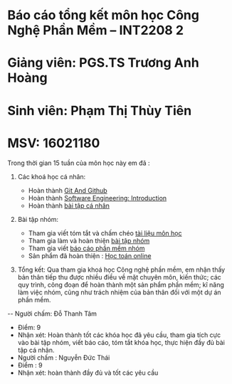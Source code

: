 # Báo cáo tổng kết môn học Công Nghệ Phần Mềm – INT2208 2

# Giảng viên: PGS.TS Trương Anh Hoàng
# Sinh viên: Phạm Thị Thùy Tiên
# MSV: 16021180

Trong thời gian 15 tuần của môn học này em đã : 
1. Các khoá học cá nhân:
	- Hoàn thành [Git And Github](https://github.com/ThuyTienUet/INT2208-2-2018/tree/master/PhamThiThuyTien/Git)
	- Hoàn thành [Software Engineering: Introduction](https://github.com/ThuyTienUet/INT2208-2-2018/tree/master/PhamThiThuyTien)
	- Hoàn thành [bài tập cá nhân](https://github.com/ThuyTienUet/INT2208-2-2018/tree/master/PhamThiThuyTien/app)
2. Bài tập nhóm:
	- Tham gia viết tóm tắt và chấm chéo [tài liệu môn học](https://docs.google.com/document/d/1a4i_31R8WBUAnF91syr1FwBpKoAiTY6rEJt1xWjb74M/edit#)
	- Tham gia làm và hoàn thiện [bài tập nhóm](https://github.com/ThuyTienUet/MathFun)
	- Tham gia viết [báo cáo phần mềm nhóm](https://docs.google.com/document/d/1GindPYEOervh_Tc985ib1UAhPYS2SZe4ZT2_SSZJebk/edit#heading=h.c977fg1e7e4v)
	- Sản phẩm đã hoàn thiện : [Học toán online](https://mathfun-angular-childrenteam.firebaseapp.com/)

3.	Tổng kết: 
Qua tham gia khoá học Công nghệ phần mềm, em nhận thấy bản thân tiếp thu được nhiều điều về mặt chuyên môn, kiến thức; các quy trình, công đoạn để hoàn thành một sản phẩm phần mềm; kĩ năng làm việc nhóm, cũng như trách nhiệm của bản thân đối với một dự án phần mềm.

-- Người chấm: Đỗ Thanh Tâm
- Điểm: 9
- Nhận xét: Hoàn thành tốt các khóa học đã yêu cầu, tham gia tích cực vào bài tập nhóm, viết báo cáo, tóm tắt khóa học, thực hiện đầy đủ bài tập cá nhân.
- Người chấm : Nguyễn Đức Thái
- Điểm : 9
- Nhận xét: hoàn thành đầy đủ và tốt các yêu cầu
